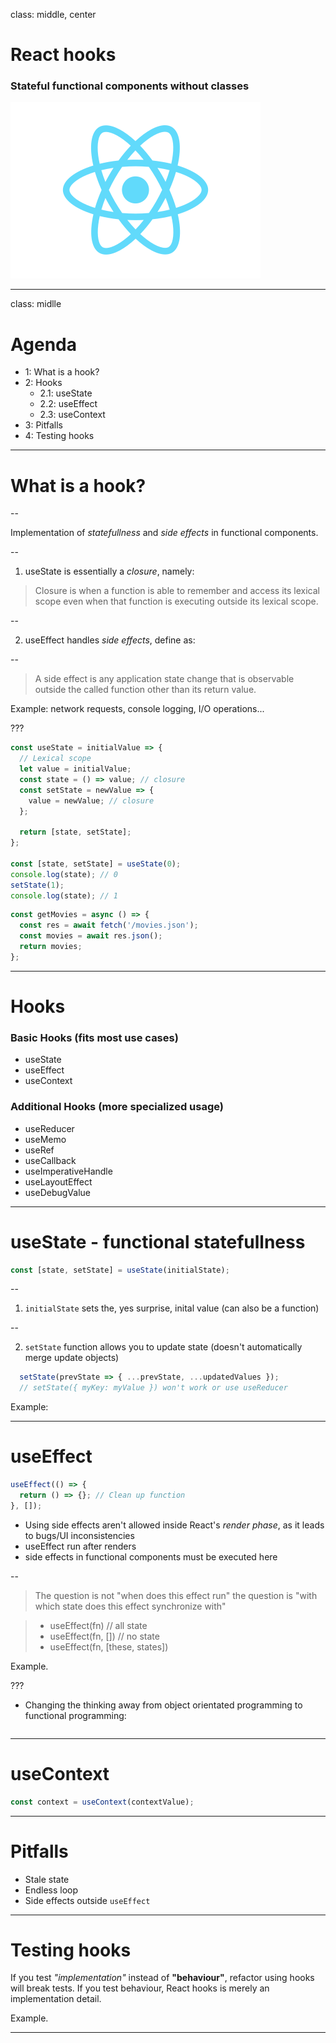 class: middle, center

# React hooks

### Stateful functional components without classes

![React logo](assets/react.svg)

---

class: midlle

# Agenda

- 1: What is a hook?
- 2: Hooks
  - 2.1: useState
  - 2.2: useEffect
  - 2.3: useContext
- 3: Pitfalls
- 4: Testing hooks

---

# What is a hook?

--

Implementation of _statefullness_ and _side effects_ in functional components.

--

1. useState is essentially a _closure_, namely:

> Closure is when a function is able to remember and access its lexical scope even when that function is executing outside its lexical scope.

--

2. useEffect handles _side effects_, define as:

--

> A side effect is any application state change that is observable outside the called function other than its return value.

Example: network requests, console logging, I/O operations...

???

```javascript
const useState = initialValue => {
  // Lexical scope
  let value = initialValue;
  const state = () => value; // closure
  const setState = newValue => {
    value = newValue; // closure
  };

  return [state, setState];
};

const [state, setState] = useState(0);
console.log(state); // 0
setState(1);
console.log(state); // 1
```

```javascript
const getMovies = async () => {
  const res = await fetch('/movies.json');
  const movies = await res.json();
  return movies;
};
```

---

# Hooks

### Basic Hooks (fits most use cases)

- useState
- useEffect
- useContext

### Additional Hooks (more specialized usage)

- useReducer
- useMemo
- useRef
- useCallback
- useImperativeHandle
- useLayoutEffect
- useDebugValue

---

# useState - functional statefullness

```javascript
const [state, setState] = useState(initialState);
```

--

1. `initialState` sets the, yes surprise, inital value (can also be a function)

--

2. `setState` function allows you to update state (doesn't automatically merge update objects)

```javascript
  setState(prevState => { ...prevState, ...updatedValues });
  // setState({ myKey: myValue }) won't work or use useReducer
```

Example:

---

# useEffect

```javascript
useEffect(() => {
  return () => {}; // Clean up function
}, []);
```

- Using side effects aren't allowed inside React's _render phase_, as it leads to bugs/UI inconsistencies
- useEffect run after renders
- side effects in functional components must be executed here

--

> The question is not "when does this effect run" the question is "with which state does this effect synchronize with"

> - useEffect(fn) // all state
> - useEffect(fn, []) // no state
> - useEffect(fn, [these, states])

Example.

???

- Changing the thinking away from object orientated programming to functional programming:

```javascript
```

---

# useContext

```javascript
const context = useContext(contextValue);
```

---

# Pitfalls

- Stale state
- Endless loop
- Side effects outside `useEffect`

---

# Testing hooks

If you test _"implementation"_ instead of **"behaviour"**, refactor using hooks will break tests. If you test behaviour, React hooks is merely an implementation detail.

Example.

<!-- https://reactjs.org/docs/hooks-faq.html#how-to-test-components-that-use-hooks -->

---

